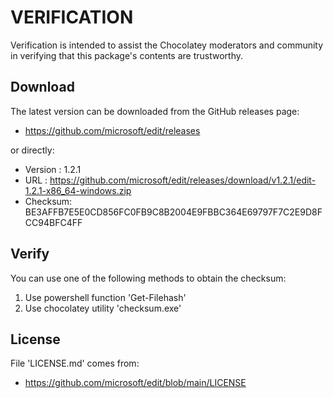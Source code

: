 # VERIFICATION
Verification is intended to assist the Chocolatey moderators and community in verifying that this package's contents are trustworthy.

## Download
The latest version can be downloaded from the GitHub releases page:
- https://github.com/microsoft/edit/releases

or directly:
- Version : 1.2.1
- URL     : https://github.com/microsoft/edit/releases/download/v1.2.1/edit-1.2.1-x86_64-windows.zip
- Checksum: BE3AFFB7E5E0CD856FC0FB9C8B2004E9FBBC364E69797F7C2E9D8FCC94BFC4FF

## Verify
You can use one of the following methods to obtain the checksum:
1. Use powershell function 'Get-Filehash'
2. Use chocolatey utility 'checksum.exe'


## License
File 'LICENSE.md' comes from:
- https://github.com/microsoft/edit/blob/main/LICENSE
